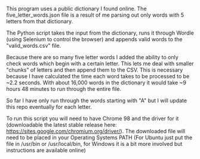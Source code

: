 This program uses a public dictionary I found online.  The five_letter_words.json file is a result of me parsing out only words with 5 letters from that dictionary.

The Python script takes the input from the dictionary, runs it through Wordle (using Selenium to control the browser) and appends valid words to the "valid_words.csv" file.

Because there are so many five letter words I added the ability to only check words which begin with a certain letter.  This lets me deal with smaller "chunks" of letters and then append them to the CSV.  This is necessary because I have calculated the time each word takes to be processed to be ~2.2 seconds.  With about 16,000 words in the dictionary it would take ~9 hours 48 minutes to run through the entire file.

So far I have only run through the words starting with "A" but I will update this repo eventually for each letter.

To run this script you will need to have Chrome 98 and the driver for it (downloadable the latest stable release here: https://sites.google.com/chromium.org/driver/).  The downloaded file will need to be placed in your Operating Systems PATH (For Ubuntu just put the file in /usr/bin or /usr/local/bin, for Windows it is a bit more involved but instructions are available online)
